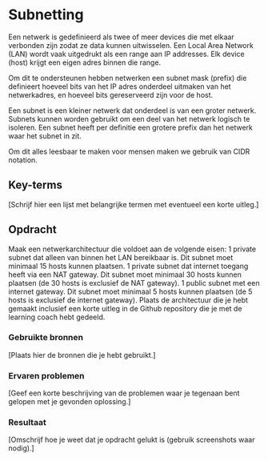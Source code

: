 # Subnetting

Een netwerk is gedefinieerd als twee of meer devices die met elkaar verbonden zijn zodat ze data kunnen uitwisselen. Een Local Area Network (LAN) wordt vaak uitgedrukt als een range aan IP addresses. Elk device (host) krijgt een eigen adres binnen die range.

Om dit te ondersteunen hebben netwerken een subnet mask (prefix) die definieert hoeveel bits van het IP adres onderdeel uitmaken van het netwerkadres, en hoeveel bits gereserveerd zijn voor de host.

Een subnet is een kleiner netwerk dat onderdeel is van een groter netwerk. Subnets kunnen worden gebruikt om een deel van het netwerk logisch te isoleren. Een subnet heeft per definitie een grotere prefix dan het netwerk waar het subnet in zit.

Om dit alles leesbaar te maken voor mensen maken we gebruik van CIDR notation.

## Key-terms
[Schrijf hier een lijst met belangrijke termen met eventueel een korte uitleg.]

## Opdracht

Maak een netwerkarchitectuur die voldoet aan de volgende eisen:
1 private subnet dat alleen van binnen het LAN bereikbaar is. Dit subnet moet minimaal 15 hosts kunnen plaatsen.
1 private subnet dat internet toegang heeft via een NAT gateway. Dit subnet moet minimaal 30 hosts kunnen plaatsen (de 30 hosts is exclusief de NAT gateway).
1 public subnet met een internet gateway. Dit subnet moet minimaal 5 hosts kunnen plaatsen (de 5 hosts is exclusief de internet gateway).
Plaats de architectuur die je hebt gemaakt inclusief een korte uitleg in de Github repository die je met de learning coach hebt gedeeld.

### Gebruikte bronnen
[Plaats hier de bronnen die je hebt gebruikt.]

### Ervaren problemen
[Geef een korte beschrijving van de problemen waar je tegenaan bent gelopen met je gevonden oplossing.]

### Resultaat
[Omschrijf hoe je weet dat je opdracht gelukt is (gebruik screenshots waar nodig).]